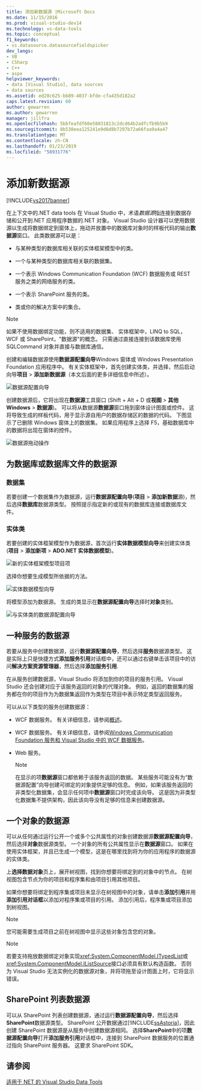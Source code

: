 ```yaml
---
title: 添加新数据源 |Microsoft Docs
ms.date: 11/15/2016
ms.prod: visual-studio-dev14
ms.technology: vs-data-tools
ms.topic: conceptual
f1_keywords:
- vs.datasource.datasourcefieldspicker
dev_langs:
- VB
- CSharp
- C++
- aspx
helpviewer_keywords:
- data [Visual Studio], data sources
- data sources
ms.assetid: ed28c625-bb89-4037-bfde-cfa435d182a2
caps.latest.revision: 60
author: gewarren
ms.author: gewarren
manager: jillfra
ms.openlocfilehash: 5bbfeafdf60e58031813c2dcd64b2adfcfb9b5b9
ms.sourcegitcommit: 8b538eea125241e9d6d8b7297b72a66faa9a4a47
ms.translationtype: MT
ms.contentlocale: zh-CN
ms.lasthandoff: 01/23/2019
ms.locfileid: "58931776"
---
```

# <a name="add-new-data-sources"></a>添加新数据源
[!INCLUDE[vs2017banner](../includes/vs2017banner.md)]

  
在上下文中的.NET data tools 在 Visual Studio 中，术语*数据源*指连接到数据存储和公开到.NET 应用程序数据的.NET 对象。 Visual Studio 设计器可以使用数据源以生成将数据绑定到窗体上，拖动并放置中的数据库对象时的样板代码的输出**数据源**窗口。 此类数据源可以是：  
  
-   与某种类型的数据库相关联的实体框架模型中的类。  
  
-   一个与某种类型的数据库相关联的数据集。  
  
-   一个表示 Windows Communication Foundation (WCF) 数据服务或 REST 服务之类的网络服务的类。  
  
-   一个表示 SharePoint 服务的类。  
  
-   类或你的解决方案中的集合。  
  
> [!NOTE]
>  如果不使用数据绑定功能，则不适用的数据集、 实体框架中，LINQ to SQL，WCF 或 SharePoint，"数据源"的概念。 只需通过直接连接到该数据库使用 SQLCommand 对象并直接与数据库通信。  
  
 创建和编辑数据源使用**数据源配置向导**Windows 窗体或 Windows Presentation Foundation 应用程序中。 有关实体框架中，首先创建实体类，并选择，然后启动向导**项目** > **添加新数据源**（本文后面的更多详细信息中所述）。  
  
 ![数据源配置向导](../data-tools/media/data-source-configuration-wizard.png "数据源配置向导")  
  
 创建数据源后，它将出现在**数据源**工具窗口 (Shift + Alt + D 或**视图** > **其他 Windows**  >  **数据源**)。 可以将从数据源**数据源**窗口拖到窗体设计图面或控件。 这将导致生成的样板代码，用于显示源自用户的数据存储区的数据的代码。 下图显示了已删除 Windows 窗体上的数据集。 如果应用程序上选择 F5，基础数据库中的数据将出现在窗体的控件。  
  
 ![数据源拖动操作](../data-tools/media/raddata-data-source-drag-operation.png "raddata 数据源拖动操作")  
  
## <a name="data-source-for-a-database-or-a-database-file"></a>为数据库或数据库文件的数据源  
  
### <a name="dataset"></a>数据集  
 若要创建一个数据集作为数据源，运行**数据源配置向导**(**项目** > **添加新数据**源)，然后选择**数据库**数据源类型。 按照提示指定新的或现有的数据库连接或数据库文件。  
  
### <a name="entity-classes"></a>实体类  
 若要创建的实体框架模型作为数据源，首次运行**实体数据模型向导**来创建实体类 (**项目** > **添加新项** >  **ADO.NET 实体数据模型**)。  
  
 ![新的实体框架模型项目项](../data-tools/media/raddata-new-entity-framework-model-project-item.png "raddata 新实体框架模型项目项")  
  
 选择你想要生成模型所依据的方法。  
  
 ![实体数据模型向导](../data-tools/media/raddata-entity-data-model-wizard.png "raddata 实体数据模型向导")  
  
 将模型添加为数据源。 生成的类显示在**数据源配置向导**选择时**对象**类别。  
  
 ![与实体类的数据源配置向导](../data-tools/media/raddata-data-source-configuration-wizard-with-entity-classes.png "raddata 实体类与数据源配置向导")  
  
## <a name="data-source-for-a-service"></a>一种服务的数据源  
 若要从服务中创建数据源，运行**数据源配置向导**，然后选择**服务**数据源类型。 这是实际上只是快捷方式**添加服务引用**对话框中，还可以通过右键单击该项目中的访问**解决方案资源管理器**，然后选择**添加服务引用**.  
  
 在从服务创建数据源，Visual Studio 将添加到你的项目的服务引用。 Visual Studio 还会创建对应于该服务返回的对象的代理对象。 例如，返回的数据集的服务都在你的项目作为为数据集返回作为类型在项目中表示特定类型返回服务。  
  
 可以从以下类型的服务创建数据源：  
  
-   WCF 数据服务。 有关详细信息，请参阅[概述](http://msdn.microsoft.com/library/7924cf94-c9a6-4015-afc9-f5d22b1743bb)。  
  
-   WCF 数据服务。 有关详细信息，请参阅[Windows Communication Foundation 服务和 Visual Studio 中的 WCF 数据服务](../data-tools/windows-communication-foundation-services-and-wcf-data-services-in-visual-studio.md)。  
  
-   Web 服务。  
  
    > [!NOTE]
    >  在显示的项**数据源**窗口都依赖于该服务返回的数据。 某些服务可能没有为“数据源配置”向导创建可绑定的对象提供足够的信息。 例如，如果该服务返回的非类型化数据集，会显示任何项中**数据源**窗口时完成该向导。 这是因为非类型化数据集不提供架构，因此该向导没有足够的信息来创建数据源。  
  
## <a name="data-source-for-an-object"></a>一个对象的数据源  
 可以从任何通过运行公开一个或多个公共属性的对象创建数据源**数据源配置向导**，然后选择**对象**数据源类型。 一个对象的所有公共属性显示在**数据源**窗口。   如果在使用实体框架，并且已生成一个模型，这是在哪里找到将为你的应用程序的数据源的实体类。  
  
 上**选择数据对象**页上，展开树视图，找到你想要将绑定到的对象中的节点。 在树视图包含节点为你的项目和程序集和由项目引用其他项目。  
  
 如果你想要将绑定到程序集或项目未显示在树视图中的对象，请单击**添加引用**并用**添加引用对话框**以添加对程序集或项目的引用。 添加引用后，程序集或项目添加到树视图。  
  
> [!NOTE]
>  您可能需要生成项目之前在树视图中显示这些对象包含您的对象。  
  
> [!NOTE]
>  若要支持拖放数据绑定对象实现<xref:System.ComponentModel.ITypedList>或<xref:System.ComponentModel.IListSource>接口必须具有默认构造函数。 否则为 Visual Studio 无法实例化的数据源对象，并将项拖至设计图面上时，它将显示错误。  
  
## <a name="data-source-for-a-sharepoint-list"></a>SharePoint 列表数据源  
 可以从 SharePoint 列表创建数据源，通过运行**数据源配置向导**，然后选择**SharePoint**数据源类型。 SharePoint 公开数据通过[!INCLUDE[ssAstoria](../includes/ssastoria-md.md)]，因此创建 SharePoint 数据源是从服务中创建数据源相同。 选择**SharePoint**中的项**数据源配置向导**打开**添加服务引用**对话框中，连接到 SharePoint 数据服务的位置通过指向 SharePoint 服务器。  这要求 SharePoint SDK。  
  
## <a name="see-also"></a>请参阅  
 [适用于 NET 的 Visual Studio Data Tools](../data-tools/visual-studio-data-tools-for-dotnet.md)
